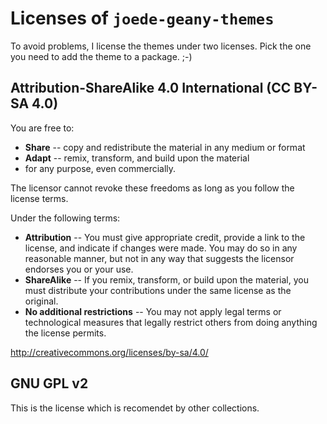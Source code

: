 # Licenses of `joede-geany-themes`

To avoid problems, I license the themes under two licenses. Pick the one you need to add the theme to a package. ;-)


## Attribution-ShareAlike 4.0 International (CC BY-SA 4.0)

You are free to:

* **Share** -- copy and redistribute the material in any medium or format
* **Adapt** -- remix, transform, and build upon the material
* for any purpose, even commercially.

The licensor cannot revoke these freedoms as long as you follow the license terms.

Under the following terms:

* **Attribution** -- You must give appropriate credit, provide a link to the license, and indicate if changes were made. You may do so in any reasonable manner, but not in any way that suggests the licensor endorses you or your use.
* **ShareAlike** -- If you remix, transform, or build upon the material, you must distribute your contributions under the same license as the original.
* **No additional restrictions** -- You may not apply legal terms or technological measures that legally restrict others from doing anything the license permits.

http://creativecommons.org/licenses/by-sa/4.0/


## GNU GPL v2

This is the license which is recomendet by other collections.

